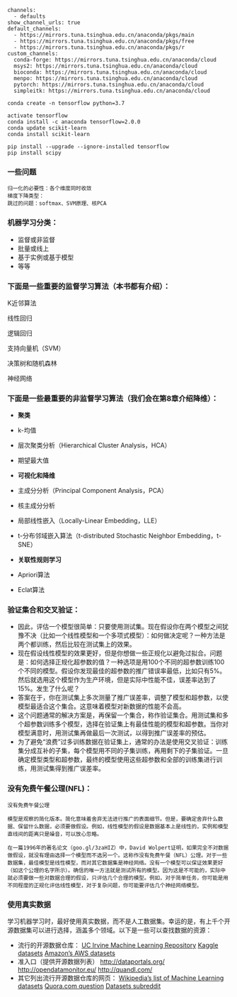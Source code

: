 ```
channels:
  - defaults
show_channel_urls: true
default_channels:
  - https://mirrors.tuna.tsinghua.edu.cn/anaconda/pkgs/main
  - https://mirrors.tuna.tsinghua.edu.cn/anaconda/pkgs/free
  - https://mirrors.tuna.tsinghua.edu.cn/anaconda/pkgs/r
custom_channels:
  conda-forge: https://mirrors.tuna.tsinghua.edu.cn/anaconda/cloud
  msys2: https://mirrors.tuna.tsinghua.edu.cn/anaconda/cloud
  bioconda: https://mirrors.tuna.tsinghua.edu.cn/anaconda/cloud
  menpo: https://mirrors.tuna.tsinghua.edu.cn/anaconda/cloud
  pytorch: https://mirrors.tuna.tsinghua.edu.cn/anaconda/cloud
  simpleitk: https://mirrors.tuna.tsinghua.edu.cn/anaconda/cloud

conda create -n tensorflow python=3.7

activate tensorflow
conda install -c anaconda tensorflow=2.0.0
conda update scikit-learn
conda install scikit-learn

pip install --upgrade --ignore-installed tensorflow
pip install scipy
```

### 一些问题

```
归一化的必要性：各个维度同时收敛
梯度下降类型：
跳过的问题：softmax、SVM原理、核PCA
```

### **机器学习分类：**

- 监督或非监督
- 批量或线上
- 基于实例或基于模型
- 等等

### **下面是一些重要的监督学习算法（本书都有介绍）：**

K近邻算法

线性回归

逻辑回归

支持向量机（SVM）

决策树和随机森林

神经网络

### **下面是一些最重要的非监督学习算法（我们会在第8章介绍降维）：**

- **聚类**
-  k-均值
-  层次聚类分析（Hierarchical Cluster Analysis，HCA）
-  期望最大值

- **可视化和降维**
-  主成分分析（Principal Component Analysis，PCA）
-  核主成分分析
-  局部线性嵌入（Locally-Linear Embedding，LLE）
-  t-分布邻域嵌入算法（t-distributed Stochastic Neighbor Embedding，t-SNE）

- **关联性规则学习**
-  Apriori算法
-  Eclat算法

### **验证集合和交叉验证：**

- 因此，评估一个模型很简单：只要使用测试集。现在假设你在两个模型之间犹豫不决（比如一个线性模型和一个多项式模型）：如何做决定呢？一种方法是两个都训练，然后比较在测试集上的效果。
- 现在假设线性模型的效果更好，但是你想做一些正规化以避免过拟合。问题是：如何选择正规化超参数的值？一种选项是用100个不同的超参数训练100个不同的模型。假设你发现最佳的超参数的推广错误率最低，比如只有5%。然后就选用这个模型作为生产环境，但是实际中性能不佳，误差率达到了15%。发生了什么呢？
- 答案在于，你在测试集上多次测量了推广误差率，调整了模型和超参数，以使模型最适合这个集合。这意味着模型对新数据的性能不会高。
- 这个问题通常的解决方案是，再保留一个集合，称作验证集合。用测试集和多个超参数训练多个模型，选择在验证集上有最佳性能的模型和超参数。当你对模型满意时，用测试集再做最后一次测试，以得到推广误差率的预估。
- 为了避免“浪费”过多训练数据在验证集上，通常的办法是使用交叉验证：训练集分成互补的子集，每个模型用不同的子集训练，再用剩下的子集验证。一旦确定模型类型和超参数，最终的模型使用这些超参数和全部的训练集进行训练，用测试集得到推广误差率。

### **没有免费午餐公理(NFL)：**

```
没有免费午餐公理

模型是观察的简化版本。简化意味着舍弃无法进行推广的表面细节。但是，要确定舍弃什么数据、保留什么数据，必须要做假设。例如，线性模型的假设是数据基本上是线性的，实例和模型直线间的距离只是噪音，可以放心忽略。

在一篇1996年的著名论文（goo.gl/3zaHIZ）中，David Wolpert证明，如果完全不对数据做假设，就没有理由选择一个模型而不选另一个。这称作没有免费午餐（NFL）公理。对于一些数据集，最佳模型是线性模型，而对其它数据集是神经网络。没有一个模型可以保证效果更好（如这个公理的名字所示）。确信的唯一方法就是测试所有的模型。因为这是不可能的，实际中就必须要做一些对数据合理的假设，只评估几个合理的模型。例如，对于简单任务，你可能是用不同程度的正规化评估线性模型，对于复杂问题，你可能要评估几个神经网络模型。
```

### **使用真实数据**

学习机器学习时，最好使用真实数据，而不是人工数据集。幸运的是，有上千个开源数据集可以进行选择，涵盖多个领域。以下是一些可以查找数据的资源：

- 流行的开源数据仓库： [UC Irvine Machine Learning Repository](http://archive.ics.uci.edu/ml/) [Kaggle datasets](https://www.kaggle.com/datasets) [Amazon’s AWS datasets](http://aws.amazon.com/fr/datasets/)
- 准入口（提供开源数据列表） http://dataportals.org/ http://opendatamonitor.eu/ http://quandl.com/
- 其它列出流行开源数据仓库的网页： [Wikipedia’s list of Machine Learning datasets](https://goo.gl/SJHN2k) [Quora.com question](http://goo.gl/zDR78y) [Datasets subreddit](https://www.reddit.com/r/datasets)

